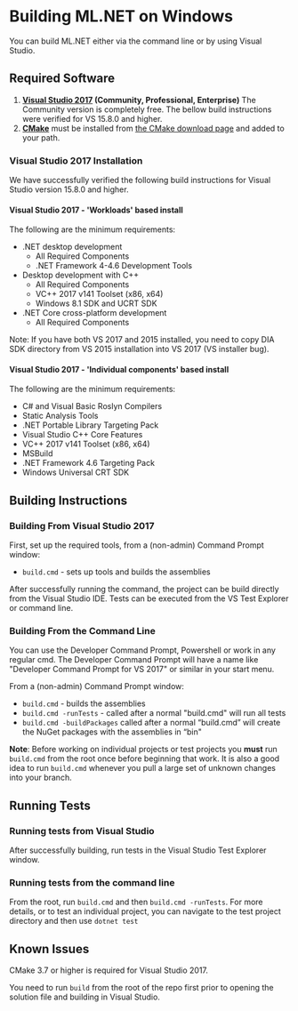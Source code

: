 Building ML.NET on Windows
==========================

You can build ML.NET either via the command line or by using Visual Studio.

## Required Software

1. **[Visual Studio 2017](https://www.visualstudio.com/downloads/) (Community, Professional, Enterprise)** The Community version is completely free. The bellow build instructions were verified for VS 15.8.0 and higher.
2. **[CMake](https://cmake.org/)** must be installed from [the CMake download page](https://cmake.org/download/#latest) and added to your path.

### Visual Studio 2017 Installation
We have successfully verified the following build instructions for Visual Studio version 15.8.0 and higher. 

#### Visual Studio 2017 - 'Workloads' based install

The following are the minimum requirements:
  * .NET desktop development
    * All Required Components
    * .NET Framework 4-4.6 Development Tools
  * Desktop development with C++
    * All Required Components
    * VC++ 2017 v141 Toolset (x86, x64)
    * Windows 8.1 SDK and UCRT SDK
  * .NET Core cross-platform development
    * All Required Components

Note: If you have both VS 2017 and 2015 installed, you need to copy DIA SDK directory from VS 2015 installation into VS 2017 (VS installer bug).

#### Visual Studio 2017 - 'Individual components' based install

The following are the minimum requirements:
  * C# and Visual Basic Roslyn Compilers
  * Static Analysis Tools
  * .NET Portable Library Targeting Pack
  * Visual Studio C++ Core Features
  * VC++ 2017 v141 Toolset (x86, x64)
  * MSBuild
  * .NET Framework 4.6 Targeting Pack
  * Windows Universal CRT SDK

## Building Instructions

### Building From Visual Studio 2017

First, set up the required tools, from a (non-admin) Command Prompt window:

- `build.cmd` - sets up tools and builds the assemblies

After successfully running the command, the project can be build directly from the Visual Studio IDE. Tests can be executed from the VS Test Explorer or command line.

### Building From the Command Line

You can use the Developer Command Prompt, Powershell or work in any regular cmd. The Developer Command Prompt will have a name like "Developer Command Prompt for VS 2017" or similar in your start menu. 

From a (non-admin) Command Prompt window:

- `build.cmd` - builds the assemblies
- `build.cmd -runTests` - called after a normal "build.cmd" will run all tests
- `build.cmd -buildPackages` called after a normal “build.cmd” will create the NuGet packages with the assemblies in “bin"

**Note**: Before working on individual projects or test projects you **must** run `build.cmd` from the root once before beginning that work. It is also a good idea to run `build.cmd` whenever you pull a large set of unknown changes into your branch.

## Running Tests

### Running tests from Visual Studio

After successfully building, run tests in the Visual Studio Test Explorer window.

### Running tests from the command line

From the root, run `build.cmd` and then `build.cmd -runTests`.
For more details, or to test an individual project, you can navigate to the test project directory and then use `dotnet test`

## Known Issues

CMake 3.7 or higher is required for Visual Studio 2017.

You need to run `build` from the root of the repo first prior to opening the solution file and building in Visual Studio.